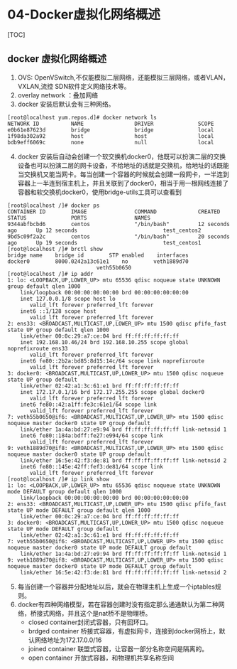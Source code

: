 # 04-Docker虚拟化网络概述

[TOC]

## docker 虚拟化网络概述

1. OVS: OpenVSwitch,不仅能模拟二层网络，还能模拟三层网络，或者VLAN，VXLAN,流控 SDN软件定义网络技术等。
2. overlay network ：叠加网络
3. docker 安装后默认会有三种网络。

```
[root@localhost yum.repos.d]# docker network ls
NETWORK ID          NAME                DRIVER              SCOPE
e0b61e87623d        bridge              bridge              local
1f98da302a92        host                host                local
bdb9eff6069c        none                null                local
```

4. docker 安装后自动会创建一个软交换机docker0，他既可以扮演二层的交换设备也可以扮演二层的网卡设备，不给地址的话就是交换机，给地址的话既能当交换机又能当网卡。每当创建一个容器的时候就会创建一段网卡，一半连到容器上一半连到宿主机上，并且关联到了docker0，相当于用一根网线连接了容器和软交换机docker0，使用bridge-utils工具可以查看到

```
[root@localhost /]# docker ps
CONTAINER ID        IMAGE               COMMAND             CREATED             STATUS              PORTS               NAMES
9344abfbcbd6        centos              "/bin/bash"         12 seconds ago      Up 12 seconds                           test_centos2
9bd5c09f2a2c        centos              "/bin/bash"         20 seconds ago      Up 19 seconds                           test_centos1
[root@localhost /]# brctl show
bridge name    bridge id        STP enabled    interfaces
docker0        8000.0242a13c61e1    no        veth1889d70
                            veth55b0650
[root@localhost /]# ip addr
1: lo: <LOOPBACK,UP,LOWER_UP> mtu 65536 qdisc noqueue state UNKNOWN group default qlen 1000
    link/loopback 00:00:00:00:00:00 brd 00:00:00:00:00:00
    inet 127.0.0.1/8 scope host lo
       valid_lft forever preferred_lft forever
    inet6 ::1/128 scope host 
       valid_lft forever preferred_lft forever
2: ens33: <BROADCAST,MULTICAST,UP,LOWER_UP> mtu 1500 qdisc pfifo_fast state UP group default qlen 1000
    link/ether 00:0c:29:a7:ce:04 brd ff:ff:ff:ff:ff:ff
    inet 192.168.10.46/24 brd 192.168.10.255 scope global noprefixroute ens33
       valid_lft forever preferred_lft forever
    inet6 fe80::2b2a:bd85:8d15:14c/64 scope link noprefixroute 
       valid_lft forever preferred_lft forever
3: docker0: <BROADCAST,MULTICAST,UP,LOWER_UP> mtu 1500 qdisc noqueue state UP group default 
    link/ether 02:42:a1:3c:61:e1 brd ff:ff:ff:ff:ff:ff
    inet 172.17.0.1/16 brd 172.17.255.255 scope global docker0
       valid_lft forever preferred_lft forever
    inet6 fe80::42:a1ff:fe3c:61e1/64 scope link 
       valid_lft forever preferred_lft forever
7: veth55b0650@if6: <BROADCAST,MULTICAST,UP,LOWER_UP> mtu 1500 qdisc noqueue master docker0 state UP group default 
    link/ether 1a:4a:bd:27:e9:94 brd ff:ff:ff:ff:ff:ff link-netnsid 1
    inet6 fe80::184a:bdff:fe27:e994/64 scope link 
       valid_lft forever preferred_lft forever
9: veth1889d70@if8: <BROADCAST,MULTICAST,UP,LOWER_UP> mtu 1500 qdisc noqueue master docker0 state UP group default 
    link/ether 16:5e:42:f3:de:81 brd ff:ff:ff:ff:ff:ff link-netnsid 2
    inet6 fe80::145e:42ff:fef3:de81/64 scope link 
       valid_lft forever preferred_lft forever
[root@localhost /]# ip link show
1: lo: <LOOPBACK,UP,LOWER_UP> mtu 65536 qdisc noqueue state UNKNOWN mode DEFAULT group default qlen 1000
    link/loopback 00:00:00:00:00:00 brd 00:00:00:00:00:00
2: ens33: <BROADCAST,MULTICAST,UP,LOWER_UP> mtu 1500 qdisc pfifo_fast state UP mode DEFAULT group default qlen 1000
    link/ether 00:0c:29:a7:ce:04 brd ff:ff:ff:ff:ff:ff
3: docker0: <BROADCAST,MULTICAST,UP,LOWER_UP> mtu 1500 qdisc noqueue state UP mode DEFAULT group default 
    link/ether 02:42:a1:3c:61:e1 brd ff:ff:ff:ff:ff:ff
7: veth55b0650@if6: <BROADCAST,MULTICAST,UP,LOWER_UP> mtu 1500 qdisc noqueue master docker0 state UP mode DEFAULT group default 
    link/ether 1a:4a:bd:27:e9:94 brd ff:ff:ff:ff:ff:ff link-netnsid 1
9: veth1889d70@if8: <BROADCAST,MULTICAST,UP,LOWER_UP> mtu 1500 qdisc noqueue master docker0 state UP mode DEFAULT group default 
    link/ether 16:5e:42:f3:de:81 brd ff:ff:ff:ff:ff:ff link-netnsid 2
```

5. 每当创建一个容器并分配地址以后，就会在物理主机上生成一个iptables规则。
6. docker有四种网络模型，若在容器创建时没有指定那么通通默认为第二种网络，桥接式网络，并且这个是nat桥不是物理桥。
   - closed container封闭式容器，只有回环口。
   - brdged container 桥接式容器，有虚拟网卡，连接到docker网桥上，默认网络地址为172.17.0.0/16  
   - joined container 联盟式容器，让容器一部分名称空间是隔离的。
   - open container 开放式容器，和物理机共享名称空间